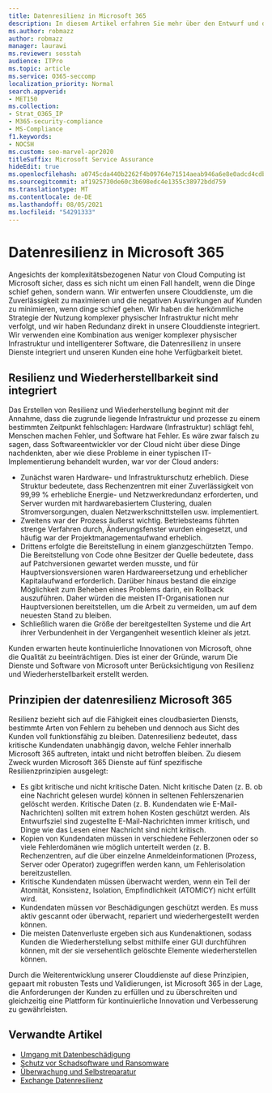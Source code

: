 ```yaml
---
title: Datenresilienz in Microsoft 365
description: In diesem Artikel erfahren Sie mehr über den Entwurf und die Prinzipien der Datenresilienz und -wiederherstellung in Microsoft 365.
ms.author: robmazz
author: robmazz
manager: laurawi
ms.reviewer: sosstah
audience: ITPro
ms.topic: article
ms.service: O365-seccomp
localization_priority: Normal
search.appverid:
- MET150
ms.collection:
- Strat_O365_IP
- M365-security-compliance
- MS-Compliance
f1.keywords:
- NOCSH
ms.custom: seo-marvel-apr2020
titleSuffix: Microsoft Service Assurance
hideEdit: true
ms.openlocfilehash: a0745cda440b2262f4b09764e71514aeab946a6e8e0adcd4cdbccaffd14c5fe3
ms.sourcegitcommit: af1925730de60c3b698edc4e1355c38972bdd759
ms.translationtype: MT
ms.contentlocale: de-DE
ms.lasthandoff: 08/05/2021
ms.locfileid: "54291333"
---
```

# <a name="data-resiliency-in-microsoft-365"></a>Datenresilienz in Microsoft 365

Angesichts der komplexitätsbezogenen Natur von Cloud Computing ist Microsoft sicher, dass es sich nicht um einen Fall handelt, wenn die Dinge schief gehen, sondern wann. Wir entwerfen unsere Clouddienste, um die Zuverlässigkeit zu maximieren und die negativen Auswirkungen auf Kunden zu minimieren, wenn dinge schief gehen. Wir haben die herkömmliche Strategie der Nutzung komplexer physischer Infrastruktur nicht mehr verfolgt, und wir haben Redundanz direkt in unsere Clouddienste integriert. Wir verwenden eine Kombination aus weniger komplexer physischer Infrastruktur und intelligenterer Software, die Datenresilienz in unsere Dienste integriert und unseren Kunden eine hohe Verfügbarkeit bietet.

## <a name="resiliency-and-recoverability-are-built-in"></a>Resilienz und Wiederherstellbarkeit sind integriert

Das Erstellen von Resilienz und Wiederherstellung beginnt mit der Annahme, dass die zugrunde liegende Infrastruktur und prozesse zu einem bestimmten Zeitpunkt fehlschlagen: Hardware (Infrastruktur) schlägt fehl, Menschen machen Fehler, und Software hat Fehler. Es wäre zwar falsch zu sagen, dass Softwareentwickler vor der Cloud nicht über diese Dinge nachdenkten, aber wie diese Probleme in einer typischen IT-Implementierung behandelt wurden, war vor der Cloud anders:

- Zunächst waren Hardware- und Infrastrukturschutz erheblich. Diese Struktur bedeutete, dass Rechenzentren mit einer Zuverlässigkeit von 99,99 % erhebliche Energie- und Netzwerkredundanz erforderten, und Server wurden mit hardwarebasiertem Clustering, dualen Stromversorgungen, dualen Netzwerkschnittstellen usw. implementiert.
- Zweitens war der Prozess äußerst wichtig. Betriebsteams führten strenge Verfahren durch, Änderungsfenster wurden eingesetzt, und häufig war der Projektmanagementaufwand erheblich.
- Drittens erfolgte die Bereitstellung in einem glanzgeschützten Tempo. Die Bereitstellung von Code ohne Besitzer der Quelle bedeutete, dass auf Patchversionen gewartet werden musste, und für Hauptversionsversionen waren Hardwareersetzung und erheblicher Kapitalaufwand erforderlich. Darüber hinaus bestand die einzige Möglichkeit zum Beheben eines Problems darin, ein Rollback auszuführen. Daher würden die meisten IT-Organisationen nur Hauptversionen bereitstellen, um die Arbeit zu vermeiden, um auf dem neuesten Stand zu bleiben.
- Schließlich waren die Größe der bereitgestellten Systeme und die Art ihrer Verbundenheit in der Vergangenheit wesentlich kleiner als jetzt.

Kunden erwarten heute kontinuierliche Innovationen von Microsoft, ohne die Qualität zu beeinträchtigen. Dies ist einer der Gründe, warum Die Dienste und Software von Microsoft unter Berücksichtigung von Resilienz und Wiederherstellbarkeit erstellt werden.

## <a name="microsoft-365-data-resiliency-principles"></a>Prinzipien der datenresilienz Microsoft 365

Resilienz bezieht sich auf die Fähigkeit eines cloudbasierten Diensts, bestimmte Arten von Fehlern zu beheben und dennoch aus Sicht des Kunden voll funktionsfähig zu bleiben. Datenresilienz bedeutet, dass kritische Kundendaten unabhängig davon, welche Fehler innerhalb Microsoft 365 auftreten, intakt und nicht betroffen bleiben. Zu diesem Zweck wurden Microsoft 365 Dienste auf fünf spezifische Resilienzprinzipien ausgelegt:

- Es gibt kritische und nicht kritische Daten. Nicht kritische Daten (z. B. ob eine Nachricht gelesen wurde) können in seltenen Fehlerszenarien gelöscht werden. Kritische Daten (z. B. Kundendaten wie E-Mail-Nachrichten) sollten mit extrem hohen Kosten geschützt werden. Als Entwurfsziel sind zugestellte E-Mail-Nachrichten immer kritisch, und Dinge wie das Lesen einer Nachricht sind nicht kritisch.
- Kopien von Kundendaten müssen in verschiedene Fehlerzonen oder so viele Fehlerdomänen wie möglich unterteilt werden (z. B. Rechenzentren, auf die über einzelne Anmeldeinformationen (Prozess, Server oder Operator) zugegriffen werden kann, um Fehlerisolation bereitzustellen. 
- Kritische Kundendaten müssen überwacht werden, wenn ein Teil der Atomität, Konsistenz, Isolation, Empfindlichkeit (ATOMICY) nicht erfüllt wird.
- Kundendaten müssen vor Beschädigungen geschützt werden. Es muss aktiv gescannt oder überwacht, repariert und wiederhergestellt werden können.
- Die meisten Datenverluste ergeben sich aus Kundenaktionen, sodass Kunden die Wiederherstellung selbst mithilfe einer GUI durchführen können, mit der sie versehentlich gelöschte Elemente wiederherstellen können.

Durch die Weiterentwicklung unserer Clouddienste auf diese Prinzipien, gepaart mit robusten Tests und Validierungen, ist Microsoft 365 in der Lage, die Anforderungen der Kunden zu erfüllen und zu überschreiten und gleichzeitig eine Plattform für kontinuierliche Innovation und Verbesserung zu gewährleisten.

## <a name="related-articles"></a>Verwandte Artikel

- [Umgang mit Datenbeschädigung](assurance-dealing-with-data-corruption.md)
- [Schutz vor Schadsoftware und Ransomware](assurance-malware-and-ransomware-protection.md)
- [Überwachung und Selbstreparatur](assurance-monitoring-and-self-healing.md)
- [Exchange Datenresilienz](assurance-exchange-data-resiliency.md)
